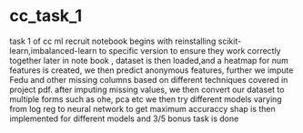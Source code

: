 # cc_task_1
task 1 of cc ml recruit
notebook begins with reinstalling scikit-learn,imbalanced-learn to specific version to ensure they work correctly together later in note book ,
dataset is then loaded,and a heatmap for num features is created,
we then predict anonymous features,
further we impute Fedu and other missing columns based on different techniques covered in project pdf.
after imputing missing values, we then convert our dataset to multiple forms such as ohe, pca etc
we then try different models varying from log reg to neural network to get maximum accuraccy
shap is then implemented for different models and 3/5 bonus task is done 
